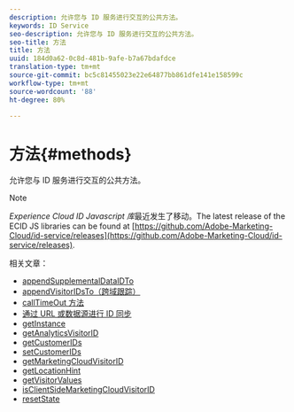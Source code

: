 ```yaml
---
description: 允许您与 ID 服务进行交互的公共方法。
keywords: ID Service
seo-description: 允许您与 ID 服务进行交互的公共方法。
seo-title: 方法
title: 方法
uuid: 184d0a62-0c8d-481b-9afe-b7a67bdafdce
translation-type: tm+mt
source-git-commit: bc5c81455023e22e64877bb861dfe141e158599c
workflow-type: tm+mt
source-wordcount: '88'
ht-degree: 80%

---
```



# 方法{#methods}

允许您与 ID 服务进行交互的公共方法。

>[!NOTE]
>
>*Experience Cloud ID Javascript 库*&#x200B;最近发生了移动。The latest release of the ECID JS libraries can be found at [https://github.com/Adobe-Marketing-Cloud/id-service/releases](https://github.com/Adobe-Marketing-Cloud/id-service/releases).

相关文章：

+ [appendSupplementalDataIDTo](appendsupplementaldataidto.md)
+ [appendVisitorIDsTo（跨域跟踪）](appendvisitorid.md)
+ [callTimeOut 方法](timeout-functions.md)
+ [通过 URL 或数据源进行 ID 同步](idsync.md)
+ [getInstance](getinstance.md)
+ [getAnalyticsVisitorID](getanalyticsvisitorid.md)
+ [getCustomerIDs](getcustomerids.md)
+ [setCustomerIDs](setcustomerids.md)
+ [getMarketingCloudVisitorID](getmcvid.md)
+ [getLocationHint](getlocationhint.md)
+ [getVisitorValues](getvisitorvalues.md)
+ [isClientSideMarketingCloudVisitorID](client-side-id.md)
+ [resetState](resetstate.md)

